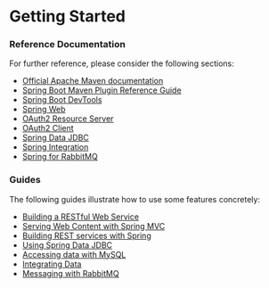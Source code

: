 # Getting Started

### Reference Documentation
For further reference, please consider the following sections:

* [Official Apache Maven documentation](https://maven.apache.org/guides/index.html)
* [Spring Boot Maven Plugin Reference Guide](https://docs.spring.io/spring-boot/docs/2.2.6.RELEASE/maven-plugin/)
* [Spring Boot DevTools](https://docs.spring.io/spring-boot/docs/2.2.6.RELEASE/reference/htmlsingle/#using-boot-devtools)
* [Spring Web](https://docs.spring.io/spring-boot/docs/2.2.6.RELEASE/reference/htmlsingle/#boot-features-developing-web-applications)
* [OAuth2 Resource Server](https://docs.spring.io/spring-boot/docs/2.2.6.RELEASE/reference/htmlsingle/#boot-features-security-oauth2-server)
* [OAuth2 Client](https://docs.spring.io/spring-boot/docs/2.2.6.RELEASE/reference/htmlsingle/#boot-features-security-oauth2-client)
* [Spring Data JDBC](https://docs.spring.io/spring-data/jdbc/docs/current/reference/html/)
* [Spring Integration](https://docs.spring.io/spring-boot/docs/2.2.6.RELEASE/reference/htmlsingle/#boot-features-integration)
* [Spring for RabbitMQ](https://docs.spring.io/spring-boot/docs/2.2.6.RELEASE/reference/htmlsingle/#boot-features-amqp)

### Guides
The following guides illustrate how to use some features concretely:

* [Building a RESTful Web Service](https://spring.io/guides/gs/rest-service/)
* [Serving Web Content with Spring MVC](https://spring.io/guides/gs/serving-web-content/)
* [Building REST services with Spring](https://spring.io/guides/tutorials/bookmarks/)
* [Using Spring Data JDBC](https://github.com/spring-projects/spring-data-examples/tree/master/jdbc/basics)
* [Accessing data with MySQL](https://spring.io/guides/gs/accessing-data-mysql/)
* [Integrating Data](https://spring.io/guides/gs/integration/)
* [Messaging with RabbitMQ](https://spring.io/guides/gs/messaging-rabbitmq/)

